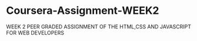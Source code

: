 # Coursera-Assignment-WEEK2
WEEK 2 PEER GRADED ASSIGNMENT OF THE HTML,CSS AND JAVASCRIPT FOR WEB DEVELOPERS
